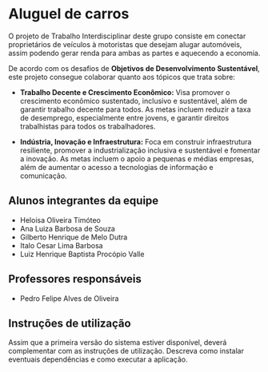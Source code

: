 # Aluguel de carros

O projeto de Trabalho Interdisciplinar deste grupo consiste em conectar proprietários de veículos à motoristas que desejam alugar automóveis, assim podendo gerar renda para ambas as partes e aquecendo a economia.

De acordo com os desafios de **Objetivos de Desenvolvimento Sustentável**, este projeto consegue colaborar quanto aos tópicos que trata sobre: 
* **Trabalho Decente e Crescimento Econômico:**
Visa promover o crescimento econômico sustentado, inclusivo e sustentável, além de garantir trabalho decente para todos. As metas incluem reduzir a taxa de desemprego, especialmente entre jovens, e garantir direitos trabalhistas para todos os trabalhadores.

* **Indústria, Inovação e Infraestrutura:**
Foca em construir infraestrutura resiliente, promover a industrialização inclusiva e sustentável e fomentar a inovação. As metas incluem o apoio a pequenas e médias empresas, além de aumentar o acesso a tecnologias de informação e comunicação.

## Alunos integrantes da equipe

* Heloisa Oliveira Timóteo
* Ana Luiza Barbosa de Souza
* Gilberto Henrique de Melo Dutra
* Italo Cesar Lima Barbosa
* Luiz Henrique Baptista Procópio Valle

## Professores responsáveis

* Pedro Felipe Alves de Oliveira

## Instruções de utilização

Assim que a primeira versão do sistema estiver disponível, deverá complementar com as instruções de utilização. Descreva como instalar eventuais dependências e como executar a aplicação.
